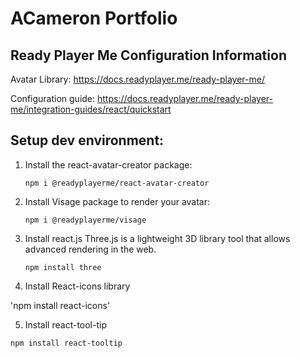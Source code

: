 # ACameron Portfolio

## Ready Player Me Configuration Information

Avatar Library: https://docs.readyplayer.me/ready-player-me/

Configuration guide: https://docs.readyplayer.me/ready-player-me/integration-guides/react/quickstart

## Setup dev environment:

1. Install the react-avatar-creator package:

   `npm i @readyplayerme/react-avatar-creator`

2. Install Visage package to render your avatar:

   `npm i @readyplayerme/visage`

3. Install react.js
   Three.js is a lightweight 3D library tool that allows advanced rendering in the web.

   `npm install three`

4. Install React-icons library

'npm install react-icons'

5. Install react-tool-tip

`npm install react-tooltip`
